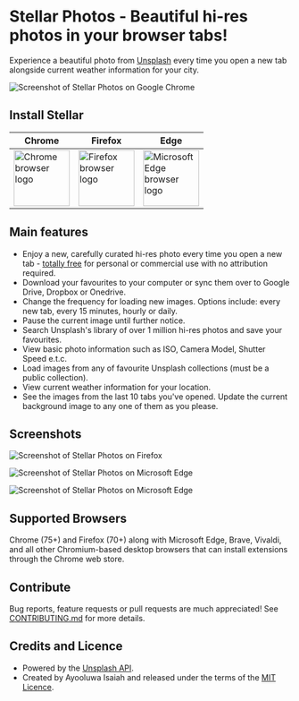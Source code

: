 # Stellar Photos - Beautiful hi-res photos in your browser tabs!

Experience a beautiful photo from [Unsplash](https://unsplash.com) every time you open a new tab alongside current weather information for your city.

![Screenshot of Stellar Photos on Google Chrome](https://ik.imagekit.io/turnupdev/stellar-chrome_e5UZfh90_JMv.png)

## Install Stellar

Chrome | Firefox | Edge
-------|---------|---------
<a href="https://chrome.google.com/webstore/detail/stellar-photos/dgjeipdebjigeaanhogpdjdjigogpjmo?hl=en"><img width="100" src="https://github.com/alrra/browser-logos/raw/master/src/chrome/chrome_256x256.png" alt="Chrome browser logo"></a> | <a href="https://addons.mozilla.org/en-US/firefox/addon/stellar-photos/"><img width="100" src="https://github.com/alrra/browser-logos/raw/master/src/firefox/firefox_256x256.png" alt="Firefox browser logo"></a> | <a href="https://microsoftedge.microsoft.com/addons/detail/stellar-photos/oifbedjcmofkjgmjakgbppkocdfpjpjg"><img width="100" src="https://cdnjs.cloudflare.com/ajax/libs/browser-logos/69.0.4/edge/edge_256x256.png" alt="Microsoft Edge browser logo"></a>

## Main features

- Enjoy a new, carefully curated hi-res photo every time you open a new tab - [totally free](https://unsplash.com/license) for personal or commercial use with no attribution required.
- Download your favourites to your computer or sync them over to Google Drive, Dropbox or Onedrive.
- Change the frequency for loading new images. Options include: every new tab, every 15 minutes, hourly or daily.
- Pause the current image until further notice.
- Search Unsplash's library of over 1 million hi-res photos and save your favourites.
- View basic photo information such as ISO, Camera Model, Shutter Speed e.t.c.
- Load images from any of favourite Unsplash collections (must be a public collection).
- View current weather information for your location.
- See the images from the last 10 tabs you've opened. Update the current background image to any one of them as you please.

## Screenshots

![Screenshot of Stellar Photos on Firefox](https://ik.imagekit.io/turnupdev/stellar-gh-1_arUIExXed.png)

![Screenshot of Stellar Photos on Microsoft Edge](https://ik.imagekit.io/turnupdev/stellar-gh-2_omVu8Km9w.png)

![Screenshot of Stellar Photos on Microsoft Edge](https://ik.imagekit.io/turnupdev/stellar-gh-3_oO4NHUUKA.png)

## Supported Browsers

Chrome (75+) and Firefox (70+) along with Microsoft Edge, Brave, Vivaldi, and all other Chromium-based desktop browsers that can install extensions through the Chrome web store.

## Contribute

Bug reports, feature requests or pull requests are much appreciated! See [CONTRIBUTING.md](https://github.com/ayoisaiah/stellar-photos/blob/master/CONTRIBUTING.md) for more details.

## Credits and Licence

- Powered by the [Unsplash API](https://unsplash.com/developers).
- Created by Ayooluwa Isaiah and released under the terms of the [MIT Licence](http://opensource.org/licenses/MIT).
